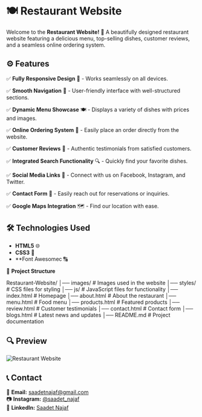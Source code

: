 # 🍽️ Restaurant Website

Welcome to the **Restaurant Website!** 🍕 A beautifully designed restaurant website featuring a delicious menu, top-selling dishes, customer reviews, and a seamless online ordering system.
 

## ⚙️ Features  

✅ **Fully Responsive Design** 📱 - Works seamlessly on all devices.

✅ **Smooth Navigation** 🧭 - User-friendly interface with well-structured sections.

✅ **Dynamic Menu Showcase** 🍽️ - Displays a variety of dishes with prices and images.

✅ **Online Ordering System** 🛒 - Easily place an order directly from the website.

✅ **Customer Reviews** 🌟 - Authentic testimonials from satisfied customers.

✅ **Integrated Search Functionality** 🔍 - Quickly find your favorite dishes.

✅ **Social Media Links** 📲 - Connect with us on Facebook, Instagram, and Twitter.

✅ **Contact Form** 📩 - Easily reach out for reservations or inquiries.

✅ **Google Maps Integration** 🗺️ - Find our location with ease.

## 🛠 Technologies Used  

- **HTML5** 🌐
- **CSS3** 🎨
- **Font Awesomec 🔠  

📂 **Project Structure**

Restaurant-Website/
│── images/          # Images used in the website
│── styles/          # CSS files for styling
│── js/              # JavaScript files for functionality
│── index.html       # Homepage
│── about.html       # About the restaurant
│── menu.html        # Food menu
│── products.html    # Featured products
│── review.html      # Customer testimonials
│── contact.html     # Contact form
│── blogs.html       # Latest news and updates
│── README.md        # Project documentation

## 🔍 Preview  

![Restaurant Website](Restaurant.gif)  

## 📞 Contact  

📩 **Email:** [saadetnajaf@gmail.com](mailto:saadetnajaf@gmail.com)  
📷 **Instagram:** [@saadet_najaf](https://www.instagram.com/saadet_najaf)  
💼 **LinkedIn:** [Saadet Najaf](https://www.linkedin.com/in/saadetnajaf/)  

